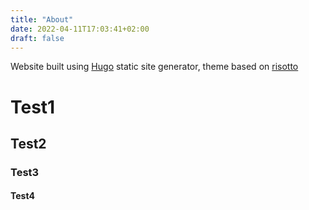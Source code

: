 ```yaml
---
title: "About"
date: 2022-04-11T17:03:41+02:00
draft: false
---
```


Website built using [Hugo](https://gohugo.io) static site generator, theme based on [risotto](https://github.com/joeroe/risotto)

# Test1
## Test2
### Test3
#### Test4